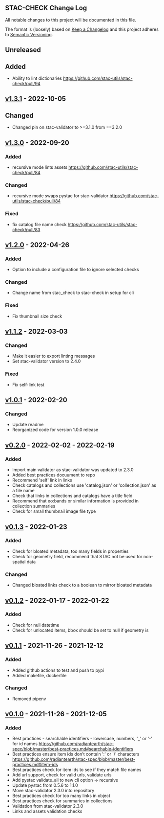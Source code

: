 ## STAC-CHECK Change Log

All notable changes to this project will be documented in this file.

The format is (loosely) based on [Keep a Changelog](http://keepachangelog.com/) and this project adheres to [Semantic Versioning](http://semver.org/).

## Unreleased
## Added
- Ability to lint dictionaries https://github.com/stac-utils/stac-check/pull/94

## [v1.3.1] - 2022-10-05
## Changed
- Changed pin on stac-validator to >=3.1.0 from ==3.2.0 
     
## [v1.3.0] - 2022-09-20
### Added
- recursive mode lints assets https://github.com/stac-utils/stac-check/pull/84
### Changed
- recursive mode swaps pystac for stac-validator https://github.com/stac-utils/stac-check/pull/84
### Fixed
- fix catalog file name check https://github.com/stac-utils/stac-check/pull/83

## [v1.2.0] - 2022-04-26
### Added
- Option to include a configuration file to ignore selected checks
### Changed
- Change name from stac_check to stac-check in setup for cli
### Fixed
- Fix thumbnail size check

## [v1.1.2] - 2022-03-03
### Changed
- Make it easier to export linting messages
- Set stac-validator version to 2.4.0
### Fixed
- Fix self-link test 

## [v1.0.1] - 2022-02-20
### Changed
- Update readme
- Reorganized code for version 1.0.0 release

## [v0.2.0] - 2022-02-02 - 2022-02-19
### Added
- Import main validator as stac-validator was updated to 2.3.0
- Added best practices docuument to repo
- Recommend 'self' link in links
- Check catalogs and collections use 'catalog.json' or 'collection.json' as a file name
- Check that links in collections and catalogs have a title field
- Recommend that eo:bands or similar information is provided in collection summaries
- Check for small thumbnail image file type

## [v0.1.3] - 2022-01-23
### Added
- Check for bloated metadata, too many fields in properties
- Check for geometry field, recommend that STAC not be used for non-spatial data

### Changed  
- Changed bloated links check to a boolean to mirror bloated metadata

## [v0.1.2] - 2022-01-17 - 2022-01-22
### Added
- Check for null datetime
- Check for unlocated items, bbox should be set to null if geometry is

## [v0.1.1] - 2021-11-26 - 2021-12-12
### Added  
- Added github actions to test and push to pypi
- Added makefile, dockerfile  

### Changed  
- Removed pipenv  

## [v0.1.0] - 2021-11-26 - 2021-12-05
### Added
- Best practices - searchable identifiers - lowercase, numbers, '_' or '-'
  for id names
  https://github.com/radiantearth/stac-spec/blob/master/best-practices.md#searchable-identifiers
- Best practices ensure item ids don't contain ':' or '/' characters  
  https://github.com/radiantearth/stac-spec/blob/master/best-practices.md#item-ids
- Best practices check for item ids to see if they match file names
- Add url support, check for valid urls, validate urls
- Add pystac validate_all to new cli option -> recursive
- Update pystac from 0.5.6 to 1.1.0
- Move stac-validator 2.3.0 into repository
- Best practices check for too many links in object
- Best practices check for summaries in collections
- Validation from stac-validator 2.3.0  
- Links and assets validation checks     
  
[Unreleased]: https://github.com/stac-utils/stac-check/compare/v1.3.0...main  
[v1.3.1]: https://github.com/stac-utils/stac-check/compare/v1.3.0...v1.3.1 
[v1.3.0]: https://github.com/stac-utils/stac-check/compare/v1.2.0...v1.3.0  
[v1.2.0]: https://github.com/stac-utils/stac-check/compare/v1.1.2...v1.2.0  
[v1.1.2]: https://github.com/stac-utils/stac-check/compare/v1.0.1...v1.1.2  
[v1.0.1]: https://github.com/stac-utils/stac-check/compare/v0.2.0...v1.0.1  
[v0.2.0]: https://github.com/stac-utils/stac-check/compare/v0.1.3...v0.2.0  
[v0.1.3]: https://github.com/stac-utils/stac-check/compare/v0.1.2...v0.1.3  
[v0.1.2]: https://github.com/stac-utils/stac-check/compare/v0.1.1...v0.1.2  
[v0.1.1]: https://github.com/stac-utils/stac-check/compare/v0.1.0...v0.1.1  
[v0.1.0]: https://github.com/stac-utils/stac-check/releases/tag/v0.1.0  
